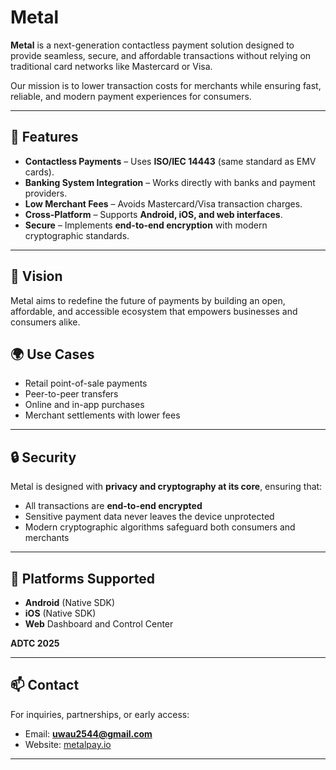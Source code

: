 # Metal  

**Metal** is a next-generation contactless payment solution designed to provide seamless, secure, and affordable transactions without relying on traditional card networks like Mastercard or Visa.  

Our mission is to lower transaction costs for merchants while ensuring fast, reliable, and modern payment experiences for consumers.  

---

## 🚀 Features  

- **Contactless Payments** – Uses **ISO/IEC 14443** (same standard as EMV cards).  
- **Banking System Integration** – Works directly with banks and payment providers.  
- **Low Merchant Fees** – Avoids Mastercard/Visa transaction charges.  
- **Cross-Platform** – Supports **Android, iOS, and web interfaces**.  
- **Secure** – Implements **end-to-end encryption** with modern cryptographic standards.  

---

## 📌 Vision  
Metal aims to redefine the future of payments by building an open, affordable, and accessible ecosystem that empowers businesses and consumers alike.  

## 🌍 Use Cases  
- Retail point-of-sale payments  
- Peer-to-peer transfers  
- Online and in-app purchases  
- Merchant settlements with lower fees  

---

## 🔒 Security  
Metal is designed with **privacy and cryptography at its core**, ensuring that:  
- All transactions are **end-to-end encrypted**  
- Sensitive payment data never leaves the device unprotected  
- Modern cryptographic algorithms safeguard both consumers and merchants  

---

## 📱 Platforms Supported  
- **Android** (Native SDK)  
- **iOS** (Native SDK)  
- **Web** Dashboard and Control Center

**ADTC 2025**

---

## 📫 Contact  
For inquiries, partnerships, or early access:  
- Email: **uwau2544@gmail.com**  
- Website: [metalpay.io](https://metalpay.io)  

---
